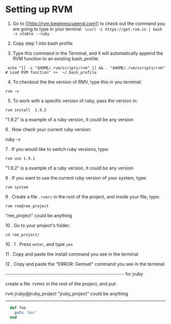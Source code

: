 # Setting up RVM

1. Go to  [[http://rvm.beginrescueend.com]] to check out the command you are going to type in your terninal
` \curl -L https://get.rvm.io | bash -s stable --ruby`

2. Copy step 1  into bash profile
3. Type this command in the Terminal, and it will automatically append the RVM function to an existing bash_profile:
 
` echo "[[ -s "$HOME/.rvm/scripts/rvm" ]] && . "$HOME/.rvm/scripts/rvm" # Load RVM function" >>  ~/.bash_profile`

4. To checkout the the version of RMV, type this in you terminal:

  `rvm -v`

5. To work with a specific version of ruby, pass the version in:

`rvm install  1.9.2     `     

 "1.9.2" is a example of a ruby version, it could be any version

6 . Now check your current ruby version:

ruby -v


7 . If you would like to switch ruby versions, type:

`rvm use 1.9.1  `   

 "1.9.2" is a example of a ruby version, it could be any version

8 . If you want to use the current ruby version of your system, type:

`rvm system  `


9 . Create a file   `.rvmrc`      in the root of the project, and inside your file, type:

`rvm ree@ree_project `         

 "ree_project"   could be anything

10 . Go to your project's folder:

`cd ree_project/`

10 . 1 . Press `enter`, and type `yes`


11 .  Copy and paste the install command you see in the terminal

12 .  Copy and paste the "ERROR: Gemset" command you see in the terminal

---------------------------------------------------------- for jruby

create a file   .rvmrc      in the root of the project, and put:

rvm jruby@jruby_project           "jruby_project"   could be anything

---------------------------------------------------------------------------------------------------------------------------









```ruby
  def foo
    puts 'bar'
  end
```